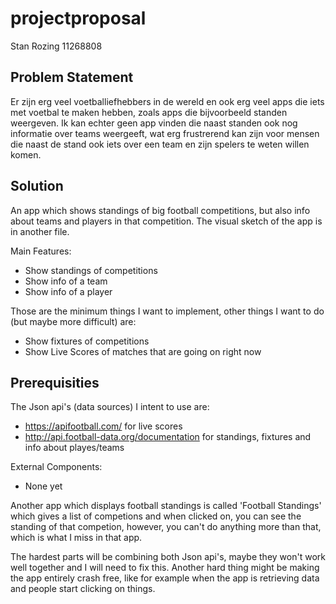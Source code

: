 # projectproposal

Stan Rozing 11268808

## Problem Statement
Er zijn erg veel voetballiefhebbers in de wereld en ook erg veel apps die iets met voetbal te maken hebben, zoals apps die bijvoorbeeld standen weergeven.
Ik kan echter geen app vinden die naast standen ook nog informatie over teams weergeeft, wat erg frustrerend kan zijn voor mensen die naast de stand ook iets over een team en zijn spelers te weten willen komen.

## Solution
An app which shows standings of big football competitions, but also info about teams and players in that competition.
The visual sketch of the app is in another file.

Main Features:
* Show standings of competitions
* Show info of a team
* Show info of a player

Those are the minimum things I want to implement, other things I want to do (but maybe more difficult) are:
* Show fixtures of competitions
* Show Live Scores of matches that are going on right now

## Prerequisities 
The Json api's (data sources) I intent to use are:
* https://apifootball.com/ for live scores
* http://api.football-data.org/documentation for standings, fixtures and info about playes/teams

External Components:
* None yet

Another app which displays football standings is called 'Football Standings' which gives a list of competions and when clicked on, you can see the standing of that competion, however, you can't do anything more than that, which is what I miss in that app.

The hardest parts will be combining both Json api's, maybe they won't work well together and I will need to fix this. Another hard thing might be making the app entirely crash free, like for example when the app is retrieving data and people start clicking on things.
